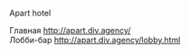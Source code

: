 Apart hotel

Главная http://apart.div.agency/ <br>
Лобби-бар http://apart.div.agency/lobby.html <br>
